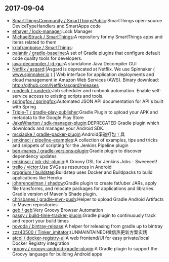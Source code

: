 ## 2017-09-04

* [SmartThingsCommunity / SmartThingsPublic](https://github.com/SmartThingsCommunity/SmartThingsPublic):SmartThings open-source DeviceTypeHandlers and SmartApps code
* [ethayer / lock-manager](https://github.com/ethayer/lock-manager):Lock Manager
* [MichaelStruck / SmartThings](https://github.com/MichaelStruck/SmartThings):A repository for my SmartThings apps and items related to them
* [krlaframboise / SmartThings](https://github.com/krlaframboise/SmartThings):
* [palantir / gradle-baseline](https://github.com/palantir/gradle-baseline):A set of Gradle plugins that configure default code quality tools for developers.
* [java-decompiler / jd-gui](https://github.com/java-decompiler/jd-gui):A standalone Java Decompiler GUI
* [Netflix / asgard](https://github.com/Netflix/asgard):[Asgard is deprecated at Netflix. We use Spinnaker ( www.spinnaker.io ).] Web interface for application deployments and cloud management in Amazon Web Services (AWS). Binary download: http://github.com/Netflix/asgard/releases
* [rundeck / rundeck](https://github.com/rundeck/rundeck):Job scheduler and runbook automation. Enable self-service access to existing scripts and tools.
* [springfox / springfox](https://github.com/springfox/springfox):Automated JSON API documentation for API's built with Spring
* [Triple-T / gradle-play-publisher](https://github.com/Triple-T/gradle-play-publisher):Gradle Plugin to upload your APK and metadata to the Google Play Store
* [JakeWharton / sdk-manager-plugin](https://github.com/JakeWharton/sdk-manager-plugin):DEPRECATED Gradle plugin which downloads and manages your Android SDK.
* [mcxiaoke / gradle-packer-plugin](https://github.com/mcxiaoke/gradle-packer-plugin):Android渠道打包工具
* [jenkinsci / pipeline-examples](https://github.com/jenkinsci/pipeline-examples):A collection of examples, tips and tricks and snippets of scripting for the Jenkins Pipeline plugin
* [ben-manes / gradle-versions-plugin](https://github.com/ben-manes/gradle-versions-plugin):Gradle plugin to discover dependency updates
* [jenkinsci / job-dsl-plugin](https://github.com/jenkinsci/job-dsl-plugin):A Groovy DSL for Jenkins Jobs - Sweeeeet!
* [trello / victor](https://github.com/trello/victor):Use SVGs as resources in Android
* [progrium / buildstep](https://github.com/progrium/buildstep):Buildstep uses Docker and Buildpacks to build applications like Heroku
* [johnrengelman / shadow](https://github.com/johnrengelman/shadow):Gradle plugin to create fat/uber JARs, apply file transforms, and relocate packages for applications and libraries. Gradle version of Maven's Shade plugin.
* [chrisbanes / gradle-mvn-push](https://github.com/chrisbanes/gradle-mvn-push):Helper to upload Gradle Android Artifacts to Maven repositories
* [geb / geb](https://github.com/geb/geb):Very Groovy Browser Automation
* [passy / build-time-tracker-plugin](https://github.com/passy/build-time-tracker-plugin):Gradle plugin to continuously track and report your build times
* [novoda / bintray-release](https://github.com/novoda/bintray-release):A helper for releasing from gradle up to bintray
* [zzz40500 / Tinker_imitator](https://github.com/zzz40500/Tinker_imitator):(UNMAINTAINED)微信热更新方案实践
* [atcol / docker-registry-ui](https://github.com/atcol/docker-registry-ui):A web frontend/UI for easy private/local Docker Registry integration
* [groovy / groovy-android-gradle-plugin](https://github.com/groovy/groovy-android-gradle-plugin):A Gradle plugin to support the Groovy language for building Android apps
